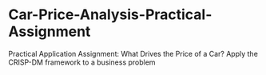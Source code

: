 # Car-Price-Analysis-Practical-Assignment
Practical Application Assignment: What Drives the Price of a Car? Apply the CRISP-DM framework to a business problem
